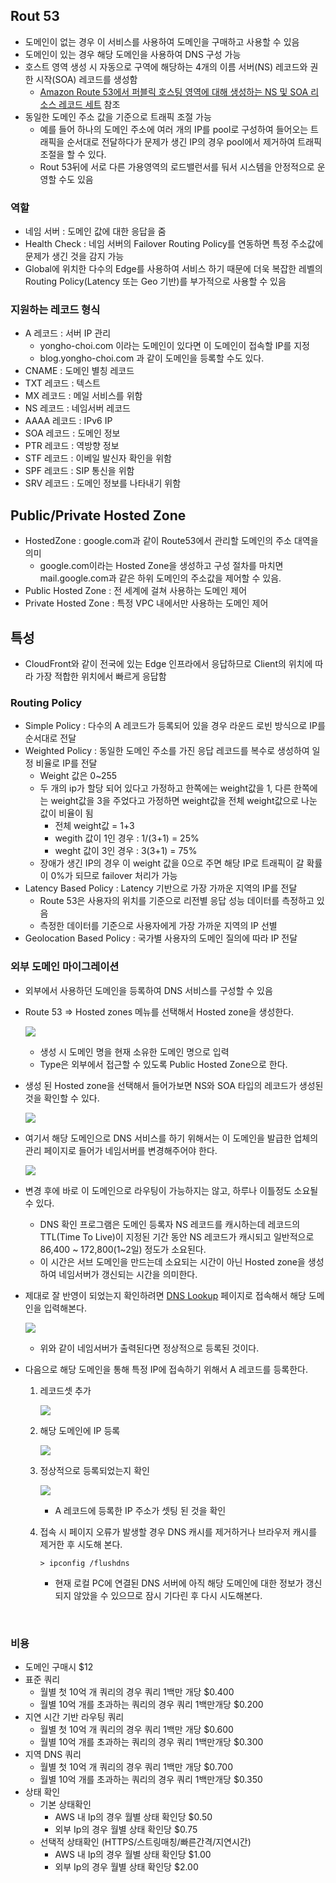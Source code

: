 ## Rout 53

* 도메인이 없는 경우 이 서비스를 사용하여 도메인을 구매하고 사용할 수 있음
* 도메인이 있는 경우 해당 도메인을 사용하여 DNS 구성 가능
* 호스트 영역 생성 시 자동으로 구역에 해당하는 4개의 이름 서버(NS) 레코드와 권한 시작(SOA) 레코드를 생성함
  * [Amazon Route 53에서 퍼블릭 호스팅 영역에 대해 생성하는 NS 및 SOA 리소스 레코드 세트](http://docs.aws.amazon.com/ko_kr/Route53/latest/DeveloperGuide/SOA-NSrecords.html) 참조
* 동일한 도메인 주소 값을 기준으로 트래픽 조절 가능
  * 예를 들어 하나의 도메인 주소에 여러 개의 IP를 pool로 구성하여 들어오는 트래픽을 순서대로 전달하다가 문제가 생긴 IP의 경우 pool에서 제거하여 트래픽 조절을 할 수 있다.
  * Rout 53뒤에 서로 다른 가용영역의 로드밸런서를 둬서 시스템을 안정적으로 운영할 수도 있음



### 역할

* 네임 서버 : 도메인 값에 대한 응답을 줌
* Health Check : 네임 서버의 Failover Routing Policy를 연동하면 특정 주소값에 문제가 생긴 것을 감지 가능
* Global에 위치한 다수의 Edge를 사용하여 서비스 하기 때문에 더욱 복잡한 레벨의 Routing Policy(Latency 또는 Geo 기반)를 부가적으로 사용할 수 있음



### 지원하는 레코드 형식

* A 레코드 : 서버 IP 관리
  * yongho-choi.com 이라는 도메인이 있다면 이 도메인이 접속할 IP를 지정
  * blog.yongho-choi.com 과 같이 도메인을 등록할 수도 있다.
* CNAME : 도메인 별칭 레코드
* TXT 레코드 : 텍스트
* MX 레코드 : 메일 서비스를 위함
* NS 레코드 : 네임서버 레코드
* AAAA 레코드 : IPv6 IP
* SOA 레코드 : 도메인 정보
* PTR 레코드 :  역방향 정보
* STF 레코드 : 이베일 발신자 확인을 위함
* SPF 레코드 : SIP 통신을 위함
* SRV 레코드 : 도메인 정보를 나타내기 위함



## Public/Private Hosted Zone

* HostedZone : google.com과 같이 Route53에서 관리할 도메인의 주소 대역을 의미
  * google.com이라는 Hosted Zone을 생성하고 구성 절차를 마치면 mail.google.com과 같은 하위 도메인의 주소값을 제어할 수 있음.
* Public Hosted Zone : 전 세계에 걸쳐 사용하는 도메인 제어
* Private Hosted Zone : 특정 VPC 내에서만 사용하는 도메인 제어



## 특성

* CloudFront와 같이 전국에 있는 Edge 인프라에서 응답하므로 Client의 위치에 따라 가장 적합한 위치에서 빠르게 응답함



### Routing Policy

* Simple Policy : 다수의 A 레코드가 등록되어 있을 경우 라운드 로빈 방식으로 IP를 순서대로 전달
* Weighted Policy : 동일한 도메인 주소를 가진 응답 레코드를 복수로 생성하여 일정 비율로 IP를 전달
  * Weight 값은 0~255
  * 두 개의 ip가 할당 되어 있다고 가정하고 한쪽에는 weight값을 1, 다른 한쪽에는 weight값을 3을 주었다고 가정하면 weight값을 전체 weight값으로 나눈 값이 비율이 됨
    * 전체 weight값 = 1+3
    * wegith 값이 1인 경우 : 1/(3+1) = 25%
    * weght 값이 3인 경우 : 3(3+1) = 75%
  * 장애가 생긴 IP의 경우 이 weight 값을 0으로 주면 해당 IP로 트래픽이 갈 확률이 0%가 되므로 failover 처리가 가능
* Latency Based Policy : Latency 기반으로 가장 가까운 지역의 IP를 전달
  * Route 53은 사용자의 위치를 기준으로 리전별 응답 성능 데이터를 측정하고 있음
  * 측정한 데이터를 기준으로 사용자에게 가장 가까운 지역의 IP 선별
* Geolocation Based Policy : 국가별 사용자의 도메인 질의에 따라 IP 전달



### 외부 도메인 마이그레이션

* 외부에서 사용하던 도메인을 등록하여 DNS 서비스를 구성할 수 있음

* Route 53 => Hosted zones 메뉴를 선택해서 Hosted zone을 생성한다.

  ![](images/route53_3.png)

  * 생성 시 도메인 명을 현재 소유한 도메인 명으로 입력
  * Type은 외부에서 접근할 수 있도록 Public Hosted Zone으로 한다.

* 생성 된 Hosted zone을 선택해서 들어가보면 NS와 SOA 타입의 레코드가 생성된 것을 확인할 수 있다.

  ![](images/route53_1.png)

* 여기서 해당 도메인으로 DNS 서비스를 하기 위해서는 이 도메인을 발급한 업체의 관리 페이지로 들어가 네임서버를 변경해주어야 한다.

  ![](images/route53_2.png)

* 변경 후에 바로 이 도메인으로 라우팅이 가능하지는 않고, 하루나 이틀정도 소요될 수 있다.

  * DNS 확인 프로그램은 도메인 등록자 NS 레코드를 캐시하는데 레코드의 TTL(Time To Live)이 지정된 기간 동안 NS 레코드가 캐시되고 일반적으로 86,400 ~ 172,800(1~2일) 정도가 소요된다.
  * 이 시간은 서브 도메인을 만드는데 소요되는 시간이 아닌 Hosted zone을 생성하여 네임서버가 갱신되는 시간을 의미한다.

* 제대로 잘 반영이 되었는지 확인하려면 [DNS Lookup](https://www.ultratools.com/tools/dnsLookupResult) 페이지로 접속해서 해당 도메인을 입력해본다.

  ![](images/route53_8.png)

  * 위와 같이 네임서버가 출력된다면 정상적으로 등록된 것이다.

* 다음으로 해당 도메인을 통해 특정 IP에 접속하기 위해서 A 레코드를 등록한다.

  1. 레코드셋 추가

     ![](images/route53_6.png)

  2. 해당 도메인에 IP 등록

     ![](images/route53_7.png)

  3. 정상적으로 등록되었는지 확인

     ![](images/route53_9.png)

     * A 레코드에 등록한 IP 주소가 셋팅 된 것을 확인

  4. 접속 시 페이지 오류가 발생할 경우 DNS 캐시를 제거하거나 브라우저 캐시를 제거한 후 시도해 본다.

     ```
     > ipconfig /flushdns
     ```

     * 현재 로컬 PC에 연결된 DNS 서버에 아직 해당 도메인에 대한 정보가 갱신되지 않았을 수 있으므로 잠시 기다린 후 다시 시도해본다.

  ​



### 비용

* 도메인 구매시 $12
* 표준 쿼리
  * 월별 첫 10억 개 쿼리의 경우 쿼리 1백만 개당 $0.400
  * 월별 10억 개를 초과하는 쿼리의 경우 쿼리 1백만개당 $0.200
* 지연 시간 기반 라우팅 쿼리
  * 월별 첫 10억 개 쿼리의 경우 쿼리 1백만 개당 $0.600
  * 월별 10억 개를 초과하는 쿼리의 경우 쿼리 1백만개당 $0.300
* 지역 DNS 쿼리
  - 월별 첫 10억 개 쿼리의 경우 쿼리 1백만 개당 $0.700
  - 월별 10억 개를 초과하는 쿼리의 경우 쿼리 1백만개당 $0.350
* 상태 확인
  * 기본 상태확인
    * AWS 내 Ip의 경우 월별 상태 확인당 $0.50
    * 외부 Ip의 경우 월별 상태 확인당 $0.75
  * 선택적 상태확인 (HTTPS/스트링매칭/빠른간격/지연시간)
    - AWS 내 Ip의 경우 월별 상태 확인당 $1.00
    - 외부 Ip의 경우 월별 상태 확인당 $2.00





